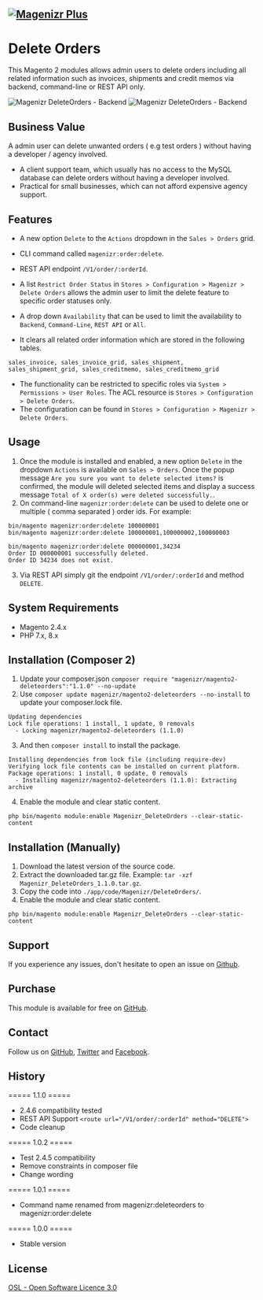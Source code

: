 [![Magenizr Plus](https://images2.imgbox.com/11/6b/yVOOloaA_o.gif)](https://account.magenizr.com)
---

# Delete Orders
This Magento 2 modules allows admin users to delete orders including all related information such as invoices, shipments and credit memos via backend, command-line or REST API only.

![Magenizr DeleteOrders - Backend](https://images2.imgbox.com/59/44/yrAzplxT_o.jpeg)
![Magenizr DeleteOrders - Backend](https://images2.imgbox.com/46/79/NfMo5mky_o.jpeg)

## Business Value
A admin user can delete unwanted orders ( e.g test orders ) without having a developer / agency involved.

* A client support team, which usually has no access to the MySQL database can delete orders without having a developer involved.
* Practical for small businesses, which can not afford expensive agency support.

## Features
* A new option `Delete` to the `Actions` dropdown in the `Sales > Orders` grid.
* CLI command called `magenizr:order:delete`.
* REST API endpoint `/V1/order/:orderId`.
* A list `Restrict Order Status` in `Stores > Configuration > Magenizr > Delete Orders` allows the admin user to limit the delete feature to specific order statuses only.
* A drop down `Availability` that can be used to limit the availability to `Backend`, `Command-Line`, `REST API` or `All`.

* It clears all related order information which are stored in the following tables.

```
sales_invoice, sales_invoice_grid, sales_shipment, sales_shipment_grid, sales_creditmemo, sales_creditmemo_grid
```
* The functionality can be restricted to specific roles via `System > Permissions > User Roles`. The ACL resource is `Stores > Configuration > Delete Orders`.
* The configuration can be found in `Stores > Configuration > Magenizr > Delete Orders`.

## Usage
1. Once the module is installed and enabled, a new option `Delete` in the dropdown `Actions` is available on `Sales > Orders`. Once the popup message `Are you sure you want to delete selected items?` is confirmed, the module will deleted selected items and display a success message `Total of X order(s) were deleted successfully.`.
2. On command-line `magenizr:order:delete` can be used to delete one or multiple ( comma separated ) order ids. For example:

```
bin/magento magenizr:order:delete 100000001
bin/magento magenizr:order:delete 100000001,100000002,100000003
```

```
bin/magento magenizr:order:delete 000000001,34234
Order ID 000000001 successfully deleted.
Order ID 34234 does not exist.
```

3. Via REST API simply git the endpoint `/V1/order/:orderId` and method `DELETE`.

## System Requirements
* Magento 2.4.x
* PHP 7.x, 8.x

## Installation (Composer 2)

1. Update your composer.json `composer require "magenizr/magento2-deleteorders":"1.1.0" --no-update`
2. Use `composer update magenizr/magento2-deleteorders --no-install` to update your composer.lock file.

```
Updating dependencies
Lock file operations: 1 install, 1 update, 0 removals
  - Locking magenizr/magento2-deleteorders (1.1.0)
```

3. And then `composer install` to install the package.

```
Installing dependencies from lock file (including require-dev)
Verifying lock file contents can be installed on current platform.
Package operations: 1 install, 0 update, 0 removals
  - Installing magenizr/magento2-deleteorders (1.1.0): Extracting archive
```

4. Enable the module and clear static content.

```
php bin/magento module:enable Magenizr_DeleteOrders --clear-static-content
```

## Installation (Manually)
1. Download the latest version of the source code.
2. Extract the downloaded tar.gz file. Example: `tar -xzf Magenizr_DeleteOrders_1.1.0.tar.gz`.
3. Copy the code into `./app/code/Magenizr/DeleteOrders/`.
4. Enable the module and clear static content.

```
php bin/magento module:enable Magenizr_DeleteOrders --clear-static-content
```

## Support
If you experience any issues, don't hesitate to open an issue on [Github](https://github.com/magenizr/Magenizr_Debugger/issues).

## Purchase
This module is available for free on [GitHub](https://github.com/magenizr).

## Contact
Follow us on [GitHub](https://github.com/magenizr), [Twitter](https://twitter.com/magenizr) and [Facebook](https://www.facebook.com/magenizr).

## History
===== 1.1.0 =====
* 2.4.6 compatibility tested
* REST API Support `<route url="/V1/order/:orderId" method="DELETE">`
* Code cleanup

===== 1.0.2 =====
* Test 2.4.5 compatibility
* Remove constraints in composer file
* Change wording

===== 1.0.1 =====
* Command name renamed from magenizr:deleteorders to magenizr:order:delete

===== 1.0.0 =====
* Stable version

## License
[OSL - Open Software Licence 3.0](http://opensource.org/licenses/osl-3.0.php)
